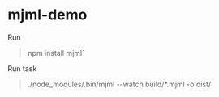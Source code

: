 # mjml-demo 

Run 
>npm install mjml`

Run task
>./node_modules/.bin/mjml --watch build/*.mjml -o dist/